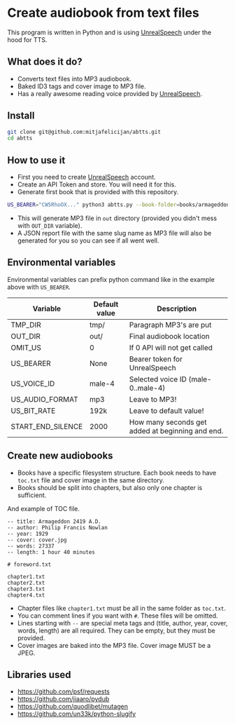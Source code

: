 # Create audiobook from text files

This program is written in Python and is using
[UnrealSpeech](https://unrealspeech.com/) under the hood for TTS.

<audio src="https://github.com/mitjafelicijan/abtts/raw/master/samples/25.mp3"></audio>

## What does it do?

- Converts text files into MP3 audiobook.
- Baked ID3 tags and cover image to MP3 file.
- Has a really awesome reading voice provided by
  [UnrealSpeech](https://unrealspeech.com/).

## Install

```sh
git clone git@github.com:mitjafelicijan/abtts.git
cd abtts
```

## How to use it

- First you need to create [UnrealSpeech](https://unrealspeech.com/) account.
- Create an API Token and store. You will need it for this.
- Generate first book that is provided with this repository.

```sh
US_BEARER="CW5RhoOX..." python3 abtts.py --book-folder=books/armageddon-2419/
```

- This will generate MP3 file in `out` directory (provided you didn't mess with
  `OUT_DIR` variable).
- A JSON report file with the same slug name as MP3 file will also be generated
  for you so you can see if all went well.

## Environmental variables

Environmental variables can prefix python command like in the example above with
`US_BEARER`.

| Variable          | Default value | Description                                      |
|-------------------|---------------|--------------------------------------------------|
| TMP_DIR           | tmp/          | Paragraph MP3's are put                          |
| OUT_DIR           | out/          | Final audiobook location                         |
| OMIT_US           | 0             | If 0 API will not get called                     |
| US_BEARER         | None          | Bearer token for UnrealSpeech                    |
| US_VOICE_ID       | male-4        | Selected voice ID (male-0..male-4)               |
| US_AUDIO_FORMAT   | mp3           | Leave to MP3!                                    |
| US_BIT_RATE       | 192k          | Leave to default value!                          |
| START_END_SILENCE | 2000          | How many seconds get added at beginning and end. |

## Create new audiobooks

- Books have a specific filesystem structure. Each book needs to have `toc.txt`
file and cover image in the same directory.
- Books should be split into chapters, but also only one chapter is sufficient.

And example of TOC file.

```
-- title: Armageddon 2419 A.D.
-- author: Philip Francis Nowlan
-- year: 1929
-- cover: cover.jpg
-- words: 27337
-- length: 1 hour 40 minutes

# foreword.txt

chapter1.txt
chapter2.txt
chapter3.txt
chapter4.txt
```

- Chapter files like `chapter1.txt` must be all in the same folder as `toc.txt`.
- You can comment lines if you want with `#`. These files will be omitted.
- Lines starting with `--` are special meta tags and (title, author, year,
  cover, words, length) are all required. They can be empty, but they must be
  provided.
- Cover images are baked into the MP3 file. Cover image MUST be a JPEG.

## Libraries used

- https://github.com/psf/requests
- https://github.com/jiaaro/pydub
- https://github.com/quodlibet/mutagen
- https://github.com/un33k/python-slugify

